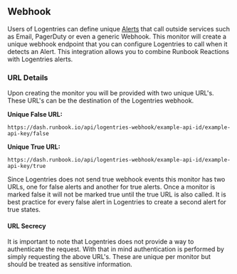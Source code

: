 ## Webhook

Users of Logentries can define unique [Alerts](https://logentries.com/doc/tagsalerts/) that call outside services such as Email, PagerDuty or even a generic Webhook. This monitor will create a unique webhook endpoint that you can configure Logentries to call when it detects an Alert. This integration allows you to combine Runbook Reactions with Logentries alerts.

### URL Details

Upon creating the monitor you will be provided with two unique URL's. These URL's can be the destination of the Logentries webhook.

**Unique False URL:**

    https://dash.runbook.io/api/logentries-webhook/example-api-id/example-api-key/false

**Unique True URL:**

    https://dash.runbook.io/api/logentries-webhook/example-api-id/example-api-key/true

Since Logentries does not send true webhook events this monitor has two URLs, one for false alerts and another for true alerts. Once a monitor is marked false it will not be marked true until the true URL is also called. It is best practice for every false alert in Logentries to create a second alert for true states.

#### URL Secrecy

It is important to note that Logentries does not provide a way to authenticate the request. With that in mind authentication is performed by simply requesting the above URL's. These are unique per monitor but should be treated as sensitive information.

